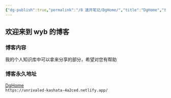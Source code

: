 ```yaml
---
{"dg-publish":true,"permalink":"/8 速开笔记/DgHome/","title":"DgHome","tags":["gardenEntry","gardenEntry","gardenEntry"]}
---
```


## 欢迎来到 wyb 的博客
### 博客内容
我的个人知识库中可以拿来分享的部分，希望对您有帮助
### 博客永久地址
[DgHome](https://unrivaled-kashata-4a2ced.netlify.app/)  
`https://unrivaled-kashata-4a2ced.netlify.app/`
